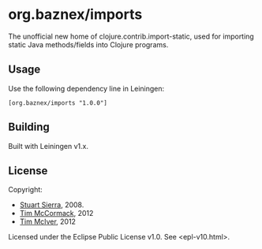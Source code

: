 # org.baznex/imports

The unofficial new home of clojure.contrib.import-static,
used for importing static Java methods/fields into Clojure programs.

## Usage

Use the following dependency line in Leiningen:

    [org.baznex/imports "1.0.0"]

## Building

Built with Leiningen v1.x.

## License

Copyright:

* [Stuart Sierra](http://stuartsierra.com/), 2008.
* [Tim McCormack](http://www.brainonfire.net/), 2012
* [Tim McIver](http://timmciver.com/), 2012

Licensed under the Eclipse Public License v1.0. See <epl-v10.html>.
